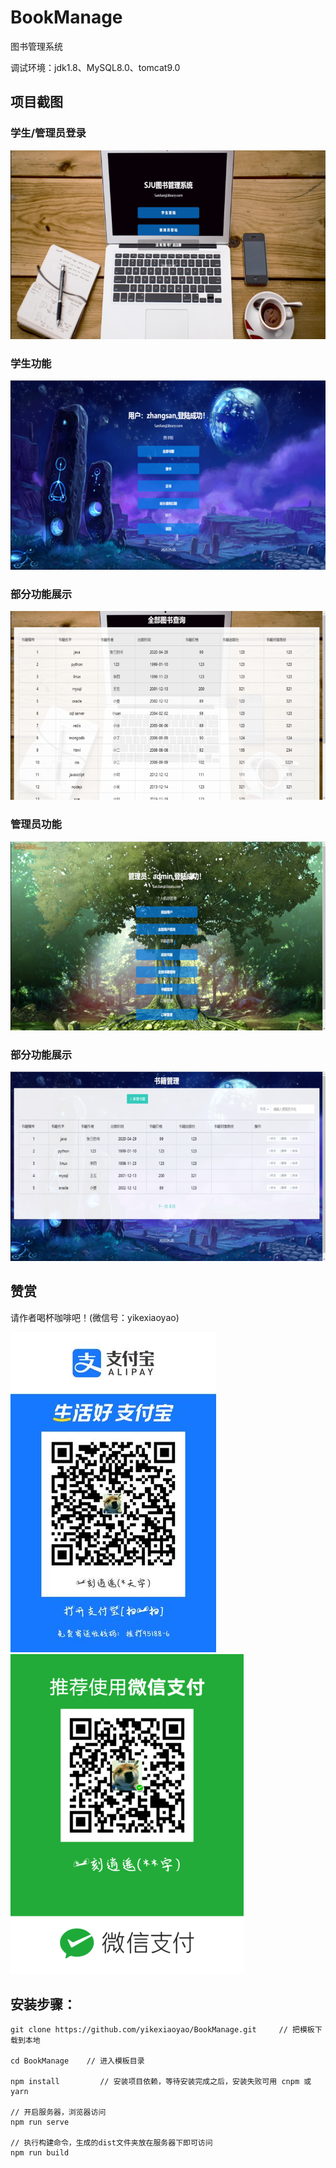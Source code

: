 # BookManage

 图书管理系统

 调试环境：jdk1.8、MySQL8.0、tomcat9.0
	
## 项目截图

### 学生/管理员登录

![Image text](https://github.com/yikexiaoyao/BookManage/blob/master/images/1.png)

### 学生功能

![Image text](https://github.com/yikexiaoyao/BookManage/blob/master/images/2.png)

### 部分功能展示

![Image text](https://github.com/yikexiaoyao/BookManage/blob/master/images/3.png)

### 管理员功能

![Image text](https://github.com/yikexiaoyao/BookManage/blob/master/images/4.png)

### 部分功能展示

![Image text](https://github.com/yikexiaoyao/BookManage/blob/master/images/5.png)

## 赞赏

请作者喝杯咖啡吧！(微信号：yikexiaoyao)

![Image text](https://github.com/yikexiaoyao/BookManage/blob/master/images/zhifubao.jpg) ![Image text](https://github.com/yikexiaoyao/BookManage/blob/master/images/weixin.png)

## 安装步骤：

	git clone https://github.com/yikexiaoyao/BookManage.git     // 把模板下载到本地
	
	cd BookManage    // 进入模板目录
	
	npm install         // 安装项目依赖，等待安装完成之后，安装失败可用 cnpm 或 yarn
	
	// 开启服务器，浏览器访问
	npm run serve
	
	// 执行构建命令，生成的dist文件夹放在服务器下即可访问
	npm run build
